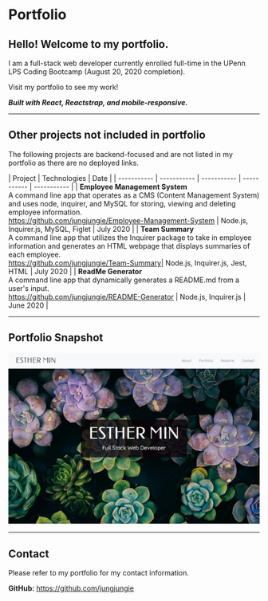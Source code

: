 # Portfolio

## Hello! Welcome to my portfolio.

I am a full-stack web developer currently enrolled full-time in the UPenn LPS Coding Bootcamp (August 20, 2020 completion). 

Visit my portfolio to see my work!

***Built with React, Reactstrap, and mobile-responsive.***

***
## Other projects not included in portfolio

The following projects are backend-focused and are not listed in my portfolio as there are no deployed links. 

| Project | Technologies | Date |
| ----------- | ----------- | ----------- | ----------- | ----------- |
| **Employee Management System**<br>A command line app that operates as a CMS (Content Management System) and uses node, inquirer, and MySQL for storing, viewing and deleting employee information.<br>https://github.com/jungjungie/Employee-Management-System | Node.js, Inquirer.js, MySQL, Figlet | July 2020 |
| **Team Summary**<br>A command line app that utilizes the Inquirer package to take in employee information and generates an HTML webpage that displays summaries of each employee.<br>https://github.com/jungjungie/Team-Summary| Node.js, Inquirer.js, Jest, HTML | July 2020 |
| **ReadMe Generator**<br>A command line app that dynamically generates a README.md from a user's input.<br>https://github.com/jungjungie/README-Generator | Node.js, Inquirer.js | June 2020 |


***
## Portfolio Snapshot
<p align="center">
  <img src="public/images/portfolio.jpg" alt="snapshot of portfolio" />
</p>

***
## Contact

Please refer to my portfolio for my contact information. 

**GitHub:**  https://github.com/jungjungie